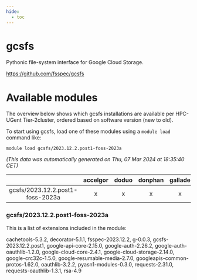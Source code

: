 ```yaml
---
hide:
  - toc
---
```


gcsfs
=====


Pythonic file-system interface for Google Cloud Storage.

https://github.com/fsspec/gcsfs
# Available modules


The overview below shows which gcsfs installations are available per HPC-UGent Tier-2cluster, ordered based on software version (new to old).

To start using gcsfs, load one of these modules using a `module load` command like:

```shell
module load gcsfs/2023.12.2.post1-foss-2023a
```

*(This data was automatically generated on Thu, 07 Mar 2024 at 18:35:40 CET)*  

| |accelgor|doduo|donphan|gallade|joltik|skitty|
| :---: | :---: | :---: | :---: | :---: | :---: | :---: |
|gcsfs/2023.12.2.post1-foss-2023a|x|x|x|x|x|x|


### gcsfs/2023.12.2.post1-foss-2023a

This is a list of extensions included in the module:

cachetools-5.3.2, decorator-5.1.1, fsspec-2023.12.2, g-0.0.3, gcsfs-2023.12.2.post1, google-api-core-2.15.0, google-auth-2.26.2, google-auth-oauthlib-1.2.0, google-cloud-core-2.4.1, google-cloud-storage-2.14.0, google-crc32c-1.5.0, google-resumable-media-2.7.0, googleapis-common-protos-1.62.0, oauthlib-3.2.2, pyasn1-modules-0.3.0, requests-2.31.0, requests-oauthlib-1.3.1, rsa-4.9